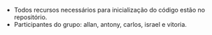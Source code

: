 * Todos recursos necessários para inicialização do código estão no repositório.
* Participantes do grupo: allan, antony, carlos, israel e vitoria.

